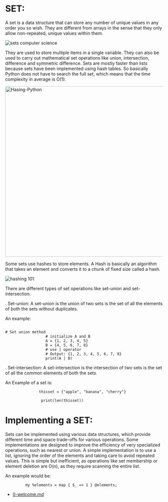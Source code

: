 # SET:

A set is a data structure that can store any number of unique values in any order you so wish. They are different from arrays in the sense that they only allow non-repeated, unique values within them.

![sets computer science](https://user-images.githubusercontent.com/92330348/178794848-e80d16c8-3e95-4516-b703-bb43d6cfad71.png)


They are used to store multiple items in a single variable. They can also be used to carry out mathematical set operations like union, intersection, difference and symmetric difference. Sets are mostly faster than lists because sets have been implemented using hash tables. So basically Python does not have to search the full set, which means that the time complexity in average is O(1).
                    


<img width="545" alt="Hasing-Python" src="https://user-images.githubusercontent.com/92330348/178795122-f3f36c8b-0307-4f71-a68d-ff70974355f2.png">


Some sets use hashes to store elements. A Hash is basically an algorithm that takes an element and converts it to a chunk of fixed size called a hash.

![hashing 101](https://user-images.githubusercontent.com/92330348/179078047-7a5dbc41-dcc1-422d-b178-2b1d1c0783b5.png)





There are different types of set operations like set-union and set-intersection.



. Set-union: A set-union is the union of two sets is the set of all the elements of both the sets without duplicates.

  An example:
                                                                                                                                                                                
                                                                                                                                                                                # Set union method
                      # initialize A and B
                      A = {1, 2, 3, 4, 5}
                      B = {4, 5, 6, 7, 8}
                      # use | operator
                      # Output: {1, 2, 3, 4, 5, 6, 7, 8}
                      print(A | B)                                                                                                                                                                  


          
. Set-intersection: A set-intersection is the intersection of two sets is the set of all the common elements of both the sets.

An Example of a set is:

                   thisset = {"apple", "banana", "cherry"}

                    print(len(thisset))
                    
  
 # Implementing a SET:
 
 Sets can be implemented using various data structures, which provide different time and space trade-offs for various operations. Some implementations are designed to improve the efficiency of very specialized operations, such as nearest or union. A simple implementation is to use a list, ignoring the order of the elements and taking care to avoid repeated values. This is simple but inefficient, as operations like set membership or element deletion are O(n), as they require scanning the entire list.
 
 An example would be: 
 
             my %elements = map { $_ => 1 } @elements;

                    
                    
                            
  
 - [0-welcome.md](0-welcome.md)
